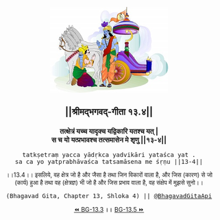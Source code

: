 <center><img src="../../asset/BG.png" alt="#API #bhagavadgitaapi #slok #nodejs #js #api #gitaapi #krishna #hinduism #vedic #ISKCON #shreemadbhagavadgita #technology"/>
<h2>||श्रीमद्‍भगवद्‍-गीता १३.४||</h2>
<h3>तत्क्षेत्रं यच्च यादृक्च यद्विकारि यतश्च यत् |<br/>स च यो यत्प्रभावश्च तत्समासेन मे शृणु ||१३-४||</h3>
<pre>tatkṣetraṃ yacca yādṛkca yadvikāri yataśca yat .<br/>sa ca yo yatprabhāvaśca tatsamāsena me śṛṇu ||13-4||</pre>
<p>।।13.4।। इसलिये, वह क्षेत्र जो है और जैसा है तथा जिन विकारों वाला है, और जिस (कारण) से जो (कार्य) हुआ है तथा वह (क्षेत्रज्ञ) भी जो है और जिस प्रभाव वाला है, वह संक्षेप में मुझसे सुनो।।</p>
<pre>(Bhagavad Gita, Chapter 13, Shloka 4) || <a href="https://twitter.com/bhagavadgitaapi">@BhagavadGitaApi</a></pre><a href="../../13/3">⏪  BG-13.3</a><b>        ।।        </b><a href="../../13/5">BG-13.5  ⏩</a></center></center>